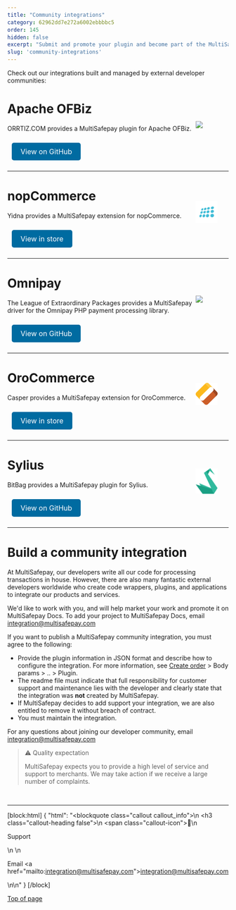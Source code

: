 ```yaml
---
title: "Community integrations"
category: 62962dd7e272a6002ebbbbc5
order: 145
hidden: false
excerpt: "Submit and promote your plugin and become part of the MultiSafepay community."
slug: 'community-integrations'
---
```


Check out our integrations built and managed by external developer communities:

# Apache OFBiz

<img src="https://raw.githubusercontent.com/MultiSafepay/docs/master/static/logo/Integrations/Apache_OFBiz.svg" width="50" align ="right" style="transform: translate(-50%, -50%);"/>

ORRTIZ.COM provides a MultiSafepay plugin for Apache OFBiz.

<a class="suggestEdits" style="display: inline-flex; border-radius: 5px; padding: 10px 20px; margin: 10px; font-size: 1rem; background-color: #006ba1; color: #ffffff; text-decoration: none;" href="https://github.com/ORRTIZ/omultisafepay" target="_blank"><span>View on GitHub</span></a>
___

# nopCommerce

<img src="https://raw.githubusercontent.com/MultiSafepay/docs/master/static/logo/Integrations/nopcommerce.svg" width="50" align ="right" style="transform: translate(-50%, -50%);"/>

Yidna provides a MultiSafepay extension for nopCommerce.

<a class="suggestEdits" style="display: inline-flex; border-radius: 5px; padding: 10px 20px; margin: 10px; font-size: 1rem; background-color: #006ba1; color: #ffffff; text-decoration: none;" href="https://www.nopcommerce.com/en/multisafepay-payment-plugin" target="_blank"><span>View in store</span></a>

___

# Omnipay
<img src="https://raw.githubusercontent.com/MultiSafepay/docs/master/static/logo/Integrations/Omnipay.svg" width="50" align ="right" style="transform: translate(-50%, -50%);"/>

The League of Extraordinary Packages provides a MultiSafepay driver for the Omnipay PHP payment processing library.

<a class="suggestEdits" style="display: inline-flex; border-radius: 5px; padding: 10px 20px; margin: 10px; font-size: 1rem; background-color: #006ba1; color: #ffffff; text-decoration: none;" href="https://github.com/thephpleague/omnipay-multisafepay" target="_blank"><span>View on GitHub</span></a>

___

# OroCommerce

<img src="https://raw.githubusercontent.com/MultiSafepay/docs/master/static/logo/Integrations/OroCommerce.svg" width="50" align ="right" style="transform: translate(-50%, -50%);"/>

Casper provides a MultiSafepay extension for OroCommerce.

<a class="suggestEdits" style="display: inline-flex; border-radius: 5px; padding: 10px 20px; margin: 10px; font-size: 1rem; background-color: #006ba1; color: #ffffff; text-decoration: none;" href="https://extensions.oroinc.com/orocommerce/extension/multisafepay-bundle/#description" target="_blank"><span>View in store</span></a>

___

# Sylius

<img src="https://raw.githubusercontent.com/MultiSafepay/docs/master/static/logo/Integrations/Sylius.svg" width="50" align ="right" style="transform: translate(-50%, -50%);"/>

BitBag provides a MultiSafepay plugin for Sylius.

<a class="suggestEdits" style="display: inline-flex; border-radius: 5px; padding: 10px 20px; margin: 10px; font-size: 1rem; background-color: #006ba1; color: #ffffff; text-decoration: none;" href="https://github.com/BitBagCommerce/SyliusMultiSafepayPlugin" target="_blank"><span>View on GitHub</span></a>

___

# Build a community integration

At MultiSafepay, our developers write all our code for processing transactions in house. However, there are also many fantastic external developers worldwide who create code wrappers, plugins, and applications to integrate our products and services.

We'd like to work with you, and will help market your work and promote it on MultiSafepay Docs. To add your project to MultiSafepay Docs, email <integration@multisafepay.com>

If you want to publish a MultiSafepay community integration, you must agree to the following:

- Provide the plugin information in JSON format and describe how to configure the integration. For more information, see [Create order](/reference/createorder/) > Body params > .. > Plugin.
- The readme file must indicate that full responsibility for customer support and maintenance lies with the developer and clearly state that the integration was **not** created by MultiSafepay.
- If MultiSafepay decides to add support your integration, we are also entitled to remove it without breach of contract.
- You must maintain the integration.

For any questions about joining our developer community, email <integration@multisafepay.com>

> ⚠️ Quality expectation
> 
> MultiSafepay expects you to provide a high level of service and support to merchants. We may take action if we receive a large number of complaints.
<br>

---

[block:html]
{
  "html": "<blockquote class=\"callout callout_info\">\n    <h3 class=\"callout-heading false\">\n        <span class=\"callout-icon\">💬</span>\n        <p>Support</p>\n    </h3>\n    <p>Email <a href=\"mailto:integration@multisafepay.com\">integration@multisafepay.com</a></p>\n</blockquote>\n"
}
[/block]

[Top of page](#)